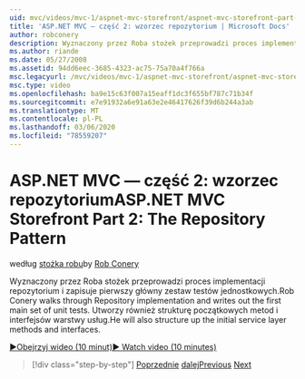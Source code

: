```yaml
---
uid: mvc/videos/mvc-1/aspnet-mvc-storefront/aspnet-mvc-storefront-part-2-the-repository-pattern
title: 'ASP.NET MVC — część 2: wzorzec repozytorium | Microsoft Docs'
author: robconery
description: Wyznaczony przez Roba stożek przeprowadzi proces implementacji repozytorium i zapisuje pierwszy główny zestaw testów jednostkowych. Utworzy również strukturę początkowej meto warstwy usług...
ms.author: riande
ms.date: 05/27/2008
ms.assetid: 94dd6eec-3685-4323-ac75-75a70a4f766a
msc.legacyurl: /mvc/videos/mvc-1/aspnet-mvc-storefront/aspnet-mvc-storefront-part-2-the-repository-pattern
msc.type: video
ms.openlocfilehash: ba9e15c63f007a15eaff1dc3f655bf787c71b34f
ms.sourcegitcommit: e7e91932a6e91a63e2e46417626f39d6b244a3ab
ms.translationtype: MT
ms.contentlocale: pl-PL
ms.lasthandoff: 03/06/2020
ms.locfileid: "78559207"
---
```

# <a name="aspnet-mvc-storefront-part-2-the-repository-pattern"></a><span data-ttu-id="04516-104">ASP.NET MVC — część 2: wzorzec repozytorium</span><span class="sxs-lookup"><span data-stu-id="04516-104">ASP.NET MVC Storefront Part 2: The Repository Pattern</span></span>

<span data-ttu-id="04516-105">według [stożka robu](https://github.com/robconery)</span><span class="sxs-lookup"><span data-stu-id="04516-105">by [Rob Conery](https://github.com/robconery)</span></span>

<span data-ttu-id="04516-106">Wyznaczony przez Roba stożek przeprowadzi proces implementacji repozytorium i zapisuje pierwszy główny zestaw testów jednostkowych.</span><span class="sxs-lookup"><span data-stu-id="04516-106">Rob Conery walks through Repository implementation and writes out the first main set of unit tests.</span></span> <span data-ttu-id="04516-107">Utworzy również strukturę początkowych metod i interfejsów warstwy usług.</span><span class="sxs-lookup"><span data-stu-id="04516-107">He will also structure up the initial service layer methods and interfaces.</span></span>

[<span data-ttu-id="04516-108">&#9654;Obejrzyj wideo (10 minut)</span><span class="sxs-lookup"><span data-stu-id="04516-108">&#9654; Watch video (10 minutes)</span></span>](https://channel9.msdn.com/Blogs/ASP-NET-Site-Videos/aspnet-mvc-storefront-part-2-the-repository-pattern)

> [!div class="step-by-step"]
> <span data-ttu-id="04516-109">[Poprzednie](aspnet-mvc-storefront-part-1-architectural-discussion-and-overview.md)
> [dalej](aspnet-mvc-storefront-part-3-pipes-and-filters.md)</span><span class="sxs-lookup"><span data-stu-id="04516-109">[Previous](aspnet-mvc-storefront-part-1-architectural-discussion-and-overview.md)
[Next](aspnet-mvc-storefront-part-3-pipes-and-filters.md)</span></span>
